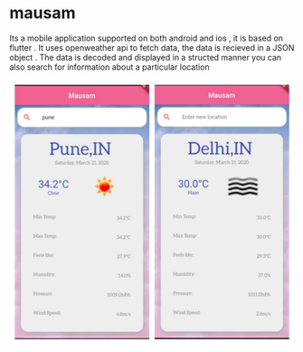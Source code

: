 # mausam
Its a mobile application supported on both android and ios , it is based on flutter .
It uses openweather api to fetch data, the data is recieved in a JSON object . The data is decoded and displayed in a structed manner
you can also search for information about a particular location


![](mausamss.png)


